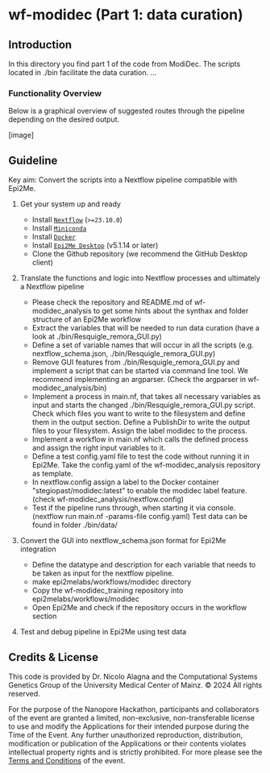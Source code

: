 # wf-modidec (Part 1: data curation)

## Introduction
In this directory you find part 1 of the code from ModiDec. The scripts located in ./bin facilitate the data curation. ...

### Functionality Overview
Below is a graphical overview of suggested routes through the pipeline depending on the desired output.

[image]


## Guideline
Key aim: Convert the scripts into a Nextflow pipeline compatible with Epi2Me.

1. Get your system up and ready
    - Install [`Nextflow`](https://www.nextflow.io/docs/latest/getstarted.html#installation) (`>=23.10.0`)
    - Install [`Miniconda`](https://conda.io/miniconda.html)
    - Install [`Docker`](https://conda.io/miniconda.html)
    - Install [`Epi2Me Desktop`](https://labs.epi2me.io) (v5.1.14 or later)
    - Clone the Github repository (we recommend the GitHub Desktop client)


2. Translate the functions and logic into Nextflow processes and ultimately a Nextflow pipeline
    - Please check the repository and README.md of wf-modidec_analysis to get some hints about the synthax and folder structure of an Epi2Me workflow
    - Extract the variables that will be needed to run data curation (have a look at ./bin/Resquigle_remora_GUI.py)
    - Define a set of variable names that will occur in all the scripts (e.g. nextflow_schema.json, ./bin/Resquigle_remora_GUI.py)
    - Remove GUI features from ./bin/Resquigle_remora_GUI.py and implement a script that can be started via command line tool. We recommend implementing an argparser. (Check the argparser in wf-modidec_analysis/bin)
    - Implement a process in main.nf, that takes all necessary variables as input and starts the changed ./bin/Resquigle_remora_GUI.py script. Check which files you want to write to the filesystem and define them in the output section. Define a PublishDir to write the output files to your filesystem. Assign the label modidec to the process.
    - Implement a workflow in main.nf which calls the defined process and assign the right input variables to it.
    - Define a test config.yaml file to test the code without running it in Epi2Me. Take the config.yaml of the wf-modidec_analysis repository as template. 
    - In nextflow.config assign a label to the Docker container "stegiopast/modidec:latest" to enable the modidec label feature. (check wf-modidec_analysis/nextflow.config) 
    - Test if the pipeline runs through, when starting it via console. (nextflow run main.nf -params-file config.yaml) Test data can be found in folder ./bin/data/

3. Convert the GUI into nextflow_schema.json format for Epi2Me integration
    - Define the datatype and description for each variable that needs to be taken as input for the nextflow pipeline.
    - make epi2melabs/workflows/modidec directory 
    - Copy the wf-modidec_training repository into epi2melabs/workflows/modidec
    - Open Epi2Me and check if the repository occurs in the workflow section  


4. Test and debug pipeline in Epi2Me using test data

## Credits & License

This code is provided by Dr. Nicolo Alagna and the Computational Systems Genetics Group of the University Medical Center of Mainz. © 2024 All rights reserved.

For the purpose of the Nanopore Hackathon, participants and collaborators of the event are granted a limited, non-exclusive, non-transferable license to use and modify the Applications for their intended purpose during the Time of the Event. Any further unauthorized reproduction, distribution, modification or publication of the Applications or their contents violates intellectual property rights and is strictly prohibited. For more please see the [Terms and Conditions](https://drive.google.com/file/d/18WN3YRoY9YvpYq6RCtwUQre-VAbN7jH6/view?usp=sharing) of the event.
